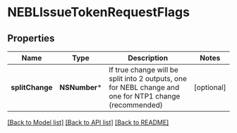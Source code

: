 # NEBLIssueTokenRequestFlags

## Properties
Name | Type | Description | Notes
------------ | ------------- | ------------- | -------------
**splitChange** | **NSNumber*** | If true change will be split into 2 outputs, one for NEBL change and one for NTP1 change (recommended) | [optional] 

[[Back to Model list]](../README.md#documentation-for-models) [[Back to API list]](../README.md#documentation-for-api-endpoints) [[Back to README]](../README.md)


